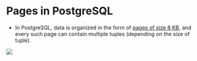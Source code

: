 # Pages in PostgreSQL
- In PostgreSQL, data is organized in the form of [pages of size 8 KB](https://www.postgresql.org/docs/current/storage-page-layout.html), and every such page can contain multiple tuples (depending on the size of tuple).

![](https://severalnines.com/sites/default/files/blog/node_5997/image2.png)